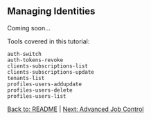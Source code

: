 ## Managing Identities

Coming soon...

Tools covered in this tutorial:

```
auth-switch
auth-tokens-revoke
clients-subscriptions-list
clients-subscriptions-update
tenants-list
profiles-users-addupdate
profiles-users-delete
profiles-users-list
```



[Back to: README](../README.md) | [Next: Advanced Job Control](job_control.md)
